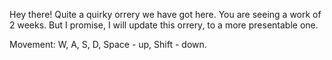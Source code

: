 Hey there!
Quite a quirky orrery we have got here. 
You are seeing a work of 2 weeks. But I promise, I will update this orrery, to a more presentable one.


Movement:
W, A, S, D, Space - up, Shift - down.
